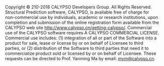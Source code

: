 Copyright © 210-2018 CALYPSO Developers Group. All Rights Reserved.  
Structural Prediction software, CALYPSO, is available free of charge for non-commercial use by individuals, 
academic or research institutions, upon completion and submission of the online registration form available 
from the CALYPSO web site http://www.calypso.cn/getting-calypso/. 
Commercial use of the CALYPSO software requires A CALYPSO COMMERCIAL LICENSE. 
Commercial use includes: (1) integration of all or part of the Software into a product for sale, 
lease or license by or on behalf of Licensee to third parties, or 
(2) distribution of the Software to third parties that need it to commercialize product sold or 
licensed by or on behalf of Licensee. These requests can be directed to Prof. Yanming Ma by email: mym@calypso.cn.
